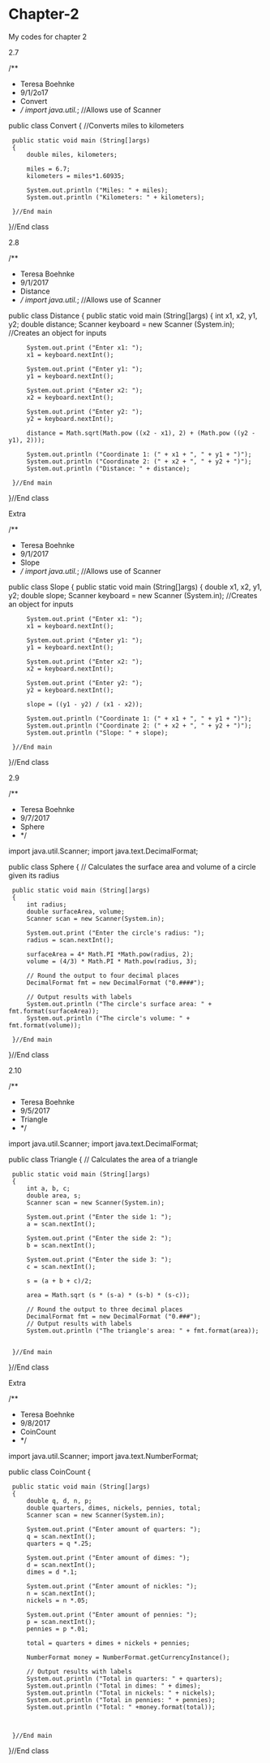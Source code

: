 # Chapter-2
My codes for chapter 2

2.7

/**
 * Teresa Boehnke
 * 9/1/2o17
 * Convert
 * */
 import java.util.*; //Allows use of Scanner
 
 public class Convert
 {
     //Converts miles to kilometers
     
     public static void main (String[]args)
     {
         double miles, kilometers;
         
         miles = 6.7;
         kilometers = miles*1.60935;
         
         System.out.println ("Miles: " + miles);
         System.out.println ("Kilometers: " + kilometers);
         
     }//End main
 }//End class

2.8

/**
 * Teresa Boehnke
 * 9/1/2017
 * Distance
 * */
 import java.util.*; //Allows use of Scanner
 
 public class Distance
 {
     public static void main (String[]args)
     {
         int x1, x2, y1, y2;
         double distance;
         Scanner keyboard = new Scanner (System.in); //Creates an object for inputs
         
         System.out.print ("Enter x1: ");
         x1 = keyboard.nextInt();
         
         System.out.print ("Enter y1: ");
         y1 = keyboard.nextInt();
         
         System.out.print ("Enter x2: ");
         x2 = keyboard.nextInt();
         
         System.out.print ("Enter y2: ");
         y2 = keyboard.nextInt();
         
         distance = Math.sqrt(Math.pow ((x2 - x1), 2) + (Math.pow ((y2 - y1), 2)));
         
         System.out.println ("Coordinate 1: (" + x1 + ", " + y1 + ")");
         System.out.println ("Coordinate 2: (" + x2 + ", " + y2 + ")");
         System.out.println ("Distance: " + distance);
         
     }//End main
 }//End class

Extra

/**
 * Teresa Boehnke
 * 9/1/2017
 * Slope
 * */
 import java.util.*; //Allows use of Scanner
 
 public class Slope
 {
     public static void main (String[]args)
     {
         double x1, x2, y1, y2;
         double slope;
         Scanner keyboard = new Scanner (System.in); //Creates an object for inputs
         
         System.out.print ("Enter x1: ");
         x1 = keyboard.nextInt();
         
         System.out.print ("Enter y1: ");
         y1 = keyboard.nextInt();
         
         System.out.print ("Enter x2: ");
         x2 = keyboard.nextInt();
         
         System.out.print ("Enter y2: ");
         y2 = keyboard.nextInt();
         
         slope = ((y1 - y2) / (x1 - x2));
         
         System.out.println ("Coordinate 1: (" + x1 + ", " + y1 + ")");
         System.out.println ("Coordinate 2: (" + x2 + ", " + y2 + ")");
         System.out.println ("Slope: " + slope);
         
     }//End main
 }//End class

2.9

/**
 * Teresa Boehnke
 * 9/7/2017
 * Sphere
 * */
 
 import java.util.Scanner;
 import java.text.DecimalFormat;
 
 public class Sphere
 {
     // Calculates the surface area and volume of a circle given its radius
     
     public static void main (String[]args)
     {
         int radius;
         double surfaceArea, volume;
         Scanner scan = new Scanner(System.in);
         
         System.out.print ("Enter the circle's radius: ");
         radius = scan.nextInt();
         
         surfaceArea = 4* Math.PI *Math.pow(radius, 2);
         volume = (4/3) * Math.PI * Math.pow(radius, 3);
         
         // Round the output to four decimal places
         DecimalFormat fmt = new DecimalFormat ("0.####");
         
         // Output results with labels
         System.out.println ("The circle's surface area: " + fmt.format(surfaceArea));
         System.out.println ("The circle's volume: " + fmt.format(volume));
         
     }//End main
 }//End class

2.10

/**
 * Teresa Boehnke
 * 9/5/2017
 * Triangle
 * */
 
 import java.util.Scanner;
 import java.text.DecimalFormat;
 
 public class Triangle
 {
     // Calculates the area of a triangle
     
     public static void main (String[]args)
     {
         int a, b, c;
         double area, s;
         Scanner scan = new Scanner(System.in);
         
         System.out.print ("Enter the side 1: ");
         a = scan.nextInt();
         
         System.out.print ("Enter the side 2: ");
         b = scan.nextInt();
         
         System.out.print ("Enter the side 3: ");
         c = scan.nextInt();
         
         s = (a + b + c)/2;
         
         area = Math.sqrt (s * (s-a) * (s-b) * (s-c));
         
         // Round the output to three decimal places
         DecimalFormat fmt = new DecimalFormat ("0.###");
         // Output results with labels
         System.out.println ("The triangle's area: " + fmt.format(area));

         
     }//End main
 }//End class

Extra

/**
 * Teresa Boehnke
 * 9/8/2017
 * CoinCount
 * */
 
 import java.util.Scanner;
 import java.text.NumberFormat;
 
 public class CoinCount
 {
     
     public static void main (String[]args)
     {
         double q, d, n, p;
         double quarters, dimes, nickels, pennies, total;
         Scanner scan = new Scanner(System.in);
         
         System.out.print ("Enter amount of quarters: ");
         q = scan.nextInt();
         quarters = q *.25;
         
         System.out.print ("Enter amount of dimes: ");
         d = scan.nextInt();
         dimes = d *.1;
         
         System.out.print ("Enter amount of nickles: ");
         n = scan.nextInt();
         nickels = n *.05;
         
         System.out.print ("Enter amount of pennies: ");
         p = scan.nextInt();
         pennies = p *.01;
         
         total = quarters + dimes + nickels + pennies;
         
         NumberFormat money = NumberFormat.getCurrencyInstance();
         
         // Output results with labels
         System.out.println ("Total in quarters: " + quarters);
         System.out.println ("Total in dimes: " + dimes);
         System.out.println ("Total in nickels: " + nickels);
         System.out.println ("Total in pennies: " + pennies);
         System.out.println ("Total: " +money.format(total));
         

         
     }//End main
 }//End class

